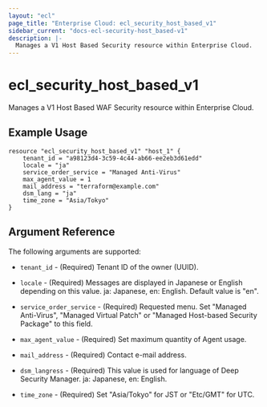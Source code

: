 ```yaml
---
layout: "ecl"
page_title: "Enterprise Cloud: ecl_security_host_based_v1"
sidebar_current: "docs-ecl-security-host_based-v1"
description: |-
  Manages a V1 Host Based Security resource within Enterprise Cloud.
---
```


# ecl\_security\_host\_based\_v1

Manages a V1 Host Based WAF Security resource within Enterprise Cloud.

## Example Usage


```hcl
resource "ecl_security_host_based_v1" "host_1" {
	tenant_id = "a98123d4-3c59-4c44-ab66-ee2eb3d61edd"
	locale = "ja"
	service_order_service = "Managed Anti-Virus"
	max_agent_value = 1
	mail_address = "terraform@example.com"
	dsm_lang = "ja"
	time_zone = "Asia/Tokyo"
}
```

## Argument Reference

The following arguments are supported:

* `tenant_id` - (Required) Tenant ID of the owner (UUID).

* `locale` - (Required) Messages are displayed in Japanese or English 
  depending on this value. ja: Japanese, en: English. Default value is "en".

* `service_order_service` - (Required) 
  Requested menu. Set "Managed Anti-Virus", "Managed Virtual Patch" 
  or "Managed Host-based Security Package" to this field.

* `max_agent_value` - (Required) Set maximum quantity of Agent usage.

* `mail_address` - (Required) Contact e-mail address.

* `dsm_langress` - (Required)
  This value is used for language of Deep Security Manager. ja: Japanese, en: English.

* `time_zone` - (Required) Set "Asia/Tokyo" for JST or "Etc/GMT" for UTC.
